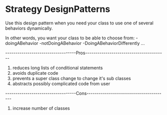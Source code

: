 Strategy DesignPatterns
=======================
Use this design pattern when you need your class to use one of several 
behaviors dynamically.

In other words, you want your class to be able to choose from: 
-doingABehavior
-notDoingABehavior
-DoingABehaviorDifferently
...

-----------------------------------Pros----------------------------------------
1. reduces long lists of conditional statements
2. avoids duplicate code
3. prevents a super class change to change it's sub classes
4. abstracts possibly complicated code from user

-----------------------------------Cons----------------------------------------
1. increase number of classes